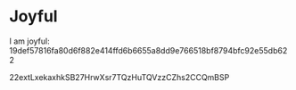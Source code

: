 # Joyful

I am joyful: 19def57816fa80d6f882e414ffd6b6655a8dd9e766518bf8794bfc92e55db622


22extLxekaxhkSB27HrwXsr7TQzHuTQVzzCZhs2CCQmBSP